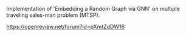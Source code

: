 Implementation of 'Embedding a Random Graph via GNN' on multiple traveling sales-man problem (MTSP).

https://openreview.net/forum?id=pXmtZdDW16

